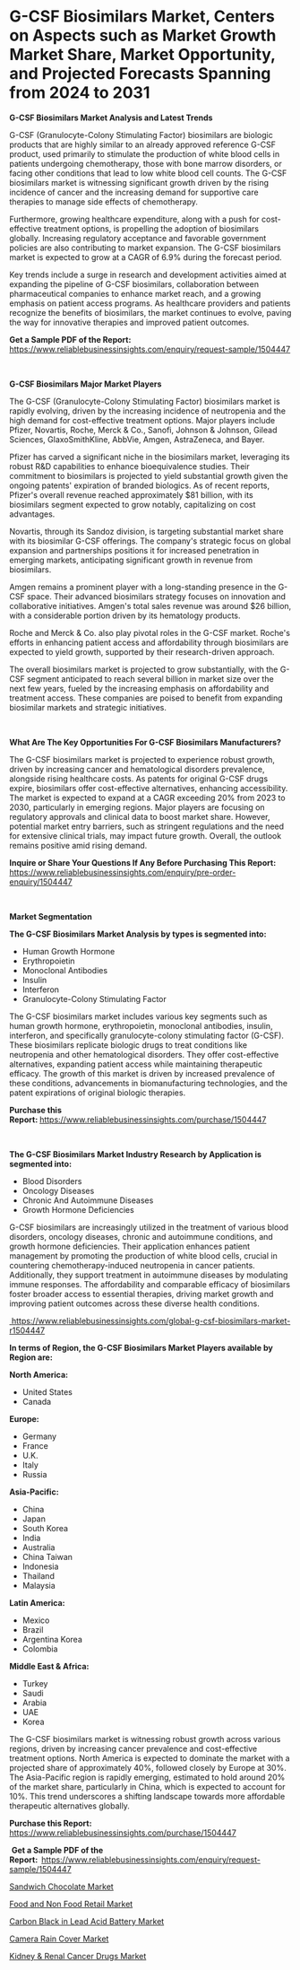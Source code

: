 <p><h1>G-CSF Biosimilars Market, Centers on Aspects such as Market Growth Market Share, Market Opportunity, and Projected Forecasts Spanning from 2024 to 2031</h1></p><p><strong>G-CSF Biosimilars Market Analysis and Latest Trends</strong></p>
<p><p>G-CSF (Granulocyte-Colony Stimulating Factor) biosimilars are biologic products that are highly similar to an already approved reference G-CSF product, used primarily to stimulate the production of white blood cells in patients undergoing chemotherapy, those with bone marrow disorders, or facing other conditions that lead to low white blood cell counts. The G-CSF biosimilars market is witnessing significant growth driven by the rising incidence of cancer and the increasing demand for supportive care therapies to manage side effects of chemotherapy.</p><p>Furthermore, growing healthcare expenditure, along with a push for cost-effective treatment options, is propelling the adoption of biosimilars globally. Increasing regulatory acceptance and favorable government policies are also contributing to market expansion. The G-CSF biosimilars market is expected to grow at a CAGR of 6.9% during the forecast period. </p><p>Key trends include a surge in research and development activities aimed at expanding the pipeline of G-CSF biosimilars, collaboration between pharmaceutical companies to enhance market reach, and a growing emphasis on patient access programs. As healthcare providers and patients recognize the benefits of biosimilars, the market continues to evolve, paving the way for innovative therapies and improved patient outcomes.</p></p>
<p><strong>Get a Sample PDF of the Report:&nbsp;</strong> <a href="https://www.reliablebusinessinsights.com/enquiry/request-sample/1504447?utm_campaign=1113&utm_medium=2&utm_source=Github&utm_content=ia&utm_term=27092024&utm_id=g-csf-biosimilars">https://www.reliablebusinessinsights.com/enquiry/request-sample/1504447</a></p>
<p>&nbsp;</p>
<p><strong>G-CSF Biosimilars Major Market Players</strong></p>
<p><p>The G-CSF (Granulocyte-Colony Stimulating Factor) biosimilars market is rapidly evolving, driven by the increasing incidence of neutropenia and the high demand for cost-effective treatment options. Major players include Pfizer, Novartis, Roche, Merck & Co., Sanofi, Johnson & Johnson, Gilead Sciences, GlaxoSmithKline, AbbVie, Amgen, AstraZeneca, and Bayer.</p><p>Pfizer has carved a significant niche in the biosimilars market, leveraging its robust R&D capabilities to enhance bioequivalence studies. Their commitment to biosimilars is projected to yield substantial growth given the ongoing patents' expiration of branded biologics. As of recent reports, Pfizer's overall revenue reached approximately $81 billion, with its biosimilars segment expected to grow notably, capitalizing on cost advantages.</p><p>Novartis, through its Sandoz division, is targeting substantial market share with its biosimilar G-CSF offerings. The company's strategic focus on global expansion and partnerships positions it for increased penetration in emerging markets, anticipating significant growth in revenue from biosimilars.</p><p>Amgen remains a prominent player with a long-standing presence in the G-CSF space. Their advanced biosimilars strategy focuses on innovation and collaborative initiatives. Amgen's total sales revenue was around $26 billion, with a considerable portion driven by its hematology products.</p><p>Roche and Merck & Co. also play pivotal roles in the G-CSF market. Roche's efforts in enhancing patient access and affordability through biosimilars are expected to yield growth, supported by their research-driven approach.</p><p>The overall biosimilars market is projected to grow substantially, with the G-CSF segment anticipated to reach several billion in market size over the next few years, fueled by the increasing emphasis on affordability and treatment access. These companies are poised to benefit from expanding biosimilar markets and strategic initiatives.</p></p>
<p>&nbsp;</p>
<p><strong>What Are The Key Opportunities For G-CSF Biosimilars Manufacturers?</strong></p>
<p><p>The G-CSF biosimilars market is projected to experience robust growth, driven by increasing cancer and hematological disorders prevalence, alongside rising healthcare costs. As patents for original G-CSF drugs expire, biosimilars offer cost-effective alternatives, enhancing accessibility. The market is expected to expand at a CAGR exceeding 20% from 2023 to 2030, particularly in emerging regions. Major players are focusing on regulatory approvals and clinical data to boost market share. However, potential market entry barriers, such as stringent regulations and the need for extensive clinical trials, may impact future growth. Overall, the outlook remains positive amid rising demand.</p></p>
<p><strong>Inquire or Share Your Questions If Any Before Purchasing This Report:</strong> <a href="https://www.reliablebusinessinsights.com/enquiry/pre-order-enquiry/1504447?utm_campaign=1113&utm_medium=2&utm_source=Github&utm_content=ia&utm_term=27092024&utm_id=g-csf-biosimilars">https://www.reliablebusinessinsights.com/enquiry/pre-order-enquiry/1504447</a></p>
<p>&nbsp;</p>
<p><strong>Market Segmentation</strong></p>
<p><strong>The G-CSF Biosimilars Market Analysis by types is segmented into:</strong></p>
<p><ul><li>Human Growth Hormone</li><li>Erythropoietin</li><li>Monoclonal Antibodies</li><li>Insulin</li><li>Interferon</li><li>Granulocyte-Colony Stimulating Factor</li></ul></p>
<p><p>The G-CSF biosimilars market includes various key segments such as human growth hormone, erythropoietin, monoclonal antibodies, insulin, interferon, and specifically granulocyte-colony stimulating factor (G-CSF). These biosimilars replicate biologic drugs to treat conditions like neutropenia and other hematological disorders. They offer cost-effective alternatives, expanding patient access while maintaining therapeutic efficacy. The growth of this market is driven by increased prevalence of these conditions, advancements in biomanufacturing technologies, and the patent expirations of original biologic therapies.</p></p>
<p><strong>Purchase this Report:&nbsp;</strong><a href="https://www.reliablebusinessinsights.com/purchase/1504447?utm_campaign=1113&utm_medium=2&utm_source=Github&utm_content=ia&utm_term=27092024&utm_id=g-csf-biosimilars">https://www.reliablebusinessinsights.com/purchase/1504447</a></p>
<p>&nbsp;</p>
<p><strong>The G-CSF Biosimilars Market Industry Research by Application is segmented into:</strong></p>
<p><ul><li>Blood Disorders</li><li>Oncology Diseases</li><li>Chronic And Autoimmune Diseases</li><li>Growth Hormone Deficiencies</li></ul></p>
<p><p>G-CSF biosimilars are increasingly utilized in the treatment of various blood disorders, oncology diseases, chronic and autoimmune conditions, and growth hormone deficiencies. Their application enhances patient management by promoting the production of white blood cells, crucial in countering chemotherapy-induced neutropenia in cancer patients. Additionally, they support treatment in autoimmune diseases by modulating immune responses. The affordability and comparable efficacy of biosimilars foster broader access to essential therapies, driving market growth and improving patient outcomes across these diverse health conditions.</p></p>
<p><a href="https://www.reliablebusinessinsights.com/global-g-csf-biosimilars-market-r1504447?utm_campaign=1113&utm_medium=2&utm_source=Github&utm_content=ia&utm_term=27092024&utm_id=g-csf-biosimilars">&nbsp;https://www.reliablebusinessinsights.com/global-g-csf-biosimilars-market-r1504447</a></p>
<p><strong>In terms of Region, the G-CSF Biosimilars Market Players available by Region are:</strong></p>
<p>
    <p> <strong> North America: </strong>
        <ul>
            <li>United States</li>
            <li>Canada</li>
        </ul>
        </p> 
    <p> <strong> Europe: </strong>
        <ul>
            <li>Germany</li>
            <li>France</li>
            <li>U.K.</li>
            <li>Italy</li>
            <li>Russia</li>
        </ul>
        </p> 
    <p> <strong> Asia-Pacific: </strong>
        <ul>
            <li>China</li>
            <li>Japan</li>
            <li>South Korea</li>
            <li>India</li>
            <li>Australia</li>
            <li>China Taiwan</li>
            <li>Indonesia</li>
            <li>Thailand</li>
            <li>Malaysia</li>
        </ul>
        </p> 
    <p> <strong> Latin America: </strong>
        <ul>
            <li>Mexico</li>
            <li>Brazil</li>
            <li>Argentina Korea</li>
            <li>Colombia</li>
        </ul>
        </p> 
    <p> <strong> Middle East & Africa: </strong>
        <ul>
            <li>Turkey</li>
            <li>Saudi</li>
            <li>Arabia</li>
            <li>UAE</li>
            <li>Korea</li>
        </ul>
    </p>
    </p>
<p><p>The G-CSF biosimilars market is witnessing robust growth across various regions, driven by increasing cancer prevalence and cost-effective treatment options. North America is expected to dominate the market with a projected share of approximately 40%, followed closely by Europe at 30%. The Asia-Pacific region is rapidly emerging, estimated to hold around 20% of the market share, particularly in China, which is expected to account for 10%. This trend underscores a shifting landscape towards more affordable therapeutic alternatives globally.</p></p>
<p><strong>Purchase this Report: </strong><a href="https://www.reliablebusinessinsights.com/purchase/1504447?utm_campaign=1113&utm_medium=2&utm_source=Github&utm_content=ia&utm_term=27092024&utm_id=g-csf-biosimilars">https://www.reliablebusinessinsights.com/purchase/1504447</a></p>
<p>&nbsp;<strong>Get a Sample PDF of the Report:&nbsp;&nbsp;</strong><a href="https://www.reliablebusinessinsights.com/enquiry/request-sample/1504447?utm_campaign=1113&utm_medium=2&utm_source=Github&utm_content=ia&utm_term=27092024&utm_id=g-csf-biosimilars">https://www.reliablebusinessinsights.com/enquiry/request-sample/1504447</a></p>
<p><strong></strong></p>
<p><p><a href="https://www.linkedin.com/pulse/global-sandwich-chocolate-market-trends-insights-growth-opportunities-ltsue?trackingId=v2NF%2BKIVTyqH0oRx3x0IBw%3D%3D&utm_campaign=1113&utm_medium=2&utm_source=Github&utm_content=ia&utm_term=27092024&utm_id=g-csf-biosimilars">Sandwich Chocolate Market</a></p><p><a href="https://github.com/mozsorpen/Market-Research-Report-List-1/blob/main/food-and-non-food-retail-market.md?utm_campaign=1113&utm_medium=2&utm_source=Github&utm_content=ia&utm_term=27092024&utm_id=g-csf-biosimilars">Food and Non Food Retail Market</a></p><p><a href="https://issuu.com/reportprime-2/docs/carbon-black-in-lead-acid-battery-m_7093d02e8f4db0?utm_campaign=1113&utm_medium=2&utm_source=Github&utm_content=ia&utm_term=27092024&utm_id=g-csf-biosimilars">Carbon Black in Lead Acid Battery Market</a></p><p><a href="https://www.linkedin.com/pulse/exploring-camera-rain-cover-market-dynamics-global-trends-uiree?trackingId=XCu3tbTNRiC1QSJuR1q%2Fig%3D%3D&utm_campaign=1113&utm_medium=2&utm_source=Github&utm_content=ia&utm_term=27092024&utm_id=g-csf-biosimilars">Camera Rain Cover Market</a></p><p><a href="https://github.com/ChristyMAguilar/Market-Research-Report-List-1/blob/main/kidney-renal-cancer-drugs-market.md?utm_campaign=1113&utm_medium=2&utm_source=Github&utm_content=ia&utm_term=27092024&utm_id=g-csf-biosimilars">Kidney & Renal Cancer Drugs Market</a></p></p>